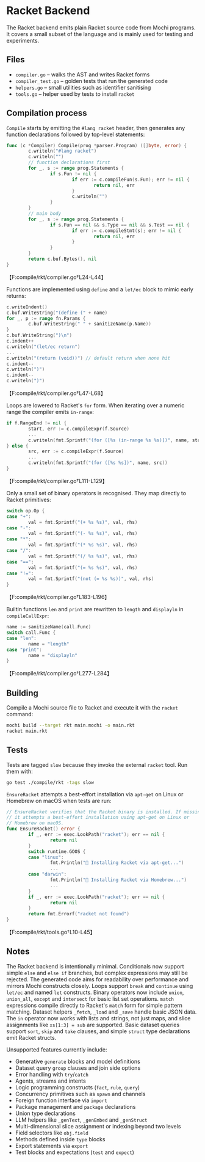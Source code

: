 # Racket Backend

The Racket backend emits plain Racket source code from Mochi programs. It covers a
small subset of the language and is mainly used for testing and experiments.

## Files

- `compiler.go` – walks the AST and writes Racket forms
- `compiler_test.go` – golden tests that run the generated code
- `helpers.go` – small utilities such as identifier sanitising
- `tools.go` – helper used by tests to install `racket`

## Compilation process

`Compile` starts by emitting the `#lang racket` header, then generates any
function declarations followed by top-level statements:

```go
func (c *Compiler) Compile(prog *parser.Program) ([]byte, error) {
        c.writeln("#lang racket")
        c.writeln("")
        // function declarations first
        for _, s := range prog.Statements {
                if s.Fun != nil {
                        if err := c.compileFun(s.Fun); err != nil {
                                return nil, err
                        }
                        c.writeln("")
                }
        }
        // main body
        for _, s := range prog.Statements {
                if s.Fun == nil && s.Type == nil && s.Test == nil {
                        if err := c.compileStmt(s); err != nil {
                                return nil, err
                        }
                }
        }
        return c.buf.Bytes(), nil
}
```

【F:compile/rkt/compiler.go†L24-L44】

Functions are implemented using `define` and a `let/ec` block to mimic early
returns:

```go
c.writeIndent()
c.buf.WriteString("(define (" + name)
for _, p := range fn.Params {
        c.buf.WriteString(" " + sanitizeName(p.Name))
}
c.buf.WriteString(")\n")
c.indent++
c.writeln("(let/ec return")
...
c.writeln("(return (void))") // default return when none hit
c.indent--
c.writeln(")")
c.indent--
c.writeln(")")
```

【F:compile/rkt/compiler.go†L47-L68】

Loops are lowered to Racket's `for` form. When iterating over a numeric range the
compiler emits `in-range`:

```go
if f.RangeEnd != nil {
        start, err := c.compileExpr(f.Source)
        ...
        c.writeln(fmt.Sprintf("(for ([%s (in-range %s %s)])", name, start, end))
} else {
        src, err := c.compileExpr(f.Source)
        ...
        c.writeln(fmt.Sprintf("(for ([%s %s])", name, src))
}
```

【F:compile/rkt/compiler.go†L111-L129】

Only a small set of binary operators is recognised. They map directly to
Racket primitives:

```go
switch op.Op {
case "+":
        val = fmt.Sprintf("(+ %s %s)", val, rhs)
case "-":
        val = fmt.Sprintf("(- %s %s)", val, rhs)
case "*":
        val = fmt.Sprintf("(* %s %s)", val, rhs)
case "/":
        val = fmt.Sprintf("(/ %s %s)", val, rhs)
case "==":
        val = fmt.Sprintf("(= %s %s)", val, rhs)
case "!=":
        val = fmt.Sprintf("(not (= %s %s))", val, rhs)
}
```

【F:compile/rkt/compiler.go†L183-L196】

Builtin functions `len` and `print` are rewritten to `length` and `displayln` in
`compileCallExpr`:

```go
name := sanitizeName(call.Func)
switch call.Func {
case "len":
        name = "length"
case "print":
        name = "displayln"
}
```

【F:compile/rkt/compiler.go†L277-L284】

## Building

Compile a Mochi source file to Racket and execute it with the `racket` command:

```bash
mochi build --target rkt main.mochi -o main.rkt
racket main.rkt
```

## Tests

Tests are tagged `slow` because they invoke the external `racket` tool. Run them
with:

```bash
go test ./compile/rkt -tags slow
```

`EnsureRacket` attempts a best-effort installation via `apt-get` on Linux or
Homebrew on macOS when tests are run:

```go
// EnsureRacket verifies that the Racket binary is installed. If missing,
// it attempts a best-effort installation using apt-get on Linux or
// Homebrew on macOS.
func EnsureRacket() error {
        if _, err := exec.LookPath("racket"); err == nil {
                return nil
        }
        switch runtime.GOOS {
        case "linux":
                fmt.Println("🔧 Installing Racket via apt-get...")
                ...
        case "darwin":
                fmt.Println("🍺 Installing Racket via Homebrew...")
                ...
        }
        if _, err := exec.LookPath("racket"); err == nil {
                return nil
        }
        return fmt.Errorf("racket not found")
}
```

【F:compile/rkt/tools.go†L10-L45】

## Notes

The Racket backend is intentionally minimal. Conditionals now support simple
`else` and `else if` branches, but complex expressions may still be rejected.
The generated code aims
for readability over performance and mirrors Mochi constructs closely.
Loops support `break` and `continue` using `let/ec` and named `let` constructs.
Binary operators now include `union`, `union_all`, `except` and `intersect` for
basic list set operations.
`match` expressions compile directly to Racket's `match` form for simple pattern
matching.
Dataset helpers `_fetch`, `_load` and `_save` handle basic JSON data.
The `in` operator now works with lists and strings, not just maps, and slice
assignments like `xs[1:3] = sub` are supported.
Basic dataset queries support `sort`, `skip` and `take` clauses, and simple
`struct` type declarations emit Racket structs.

Unsupported features currently include:

* Generative `generate` blocks and model definitions
* Dataset query `group` clauses and join side options
* Error handling with `try`/`catch`
* Agents, streams and intents
* Logic programming constructs (`fact`, `rule`, `query`)
* Concurrency primitives such as `spawn` and channels
* Foreign function interface via `import`
* Package management and `package` declarations
* Union type declarations
* LLM helpers like `_genText`, `_genEmbed` and `_genStruct`
* Multi-dimensional slice assignment or indexing beyond two levels
* Field selectors like `obj.field`
* Methods defined inside `type` blocks
* Export statements via `export`
* Test blocks and expectations (`test` and `expect`)
